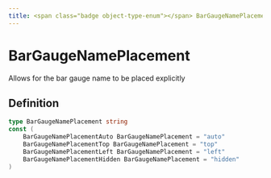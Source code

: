 ```yaml
---
title: <span class="badge object-type-enum"></span> BarGaugeNamePlacement
---
```

# <span class="badge object-type-enum"></span> BarGaugeNamePlacement

Allows for the bar gauge name to be placed explicitly

## Definition

```go
type BarGaugeNamePlacement string
const (
	BarGaugeNamePlacementAuto BarGaugeNamePlacement = "auto"
	BarGaugeNamePlacementTop BarGaugeNamePlacement = "top"
	BarGaugeNamePlacementLeft BarGaugeNamePlacement = "left"
	BarGaugeNamePlacementHidden BarGaugeNamePlacement = "hidden"
)

```
